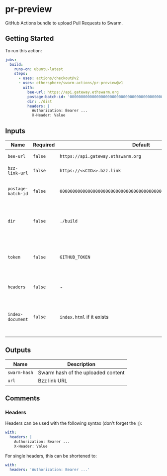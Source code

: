 # pr-preview

GitHub Actions bundle to upload Pull Requests to Swarm.

## Getting Started

To run this action:

```yaml
jobs:
  build:
    runs-on: ubuntu-latest
    steps:
      - uses: actions/checkout@v2
      - uses: ethersphere/swarm-actions/pr-preview@v1
        with:
          bee-url: https://api.gateway.ethswarm.org
          postage-batch-id: '0000000000000000000000000000000000000000000000000000000000000000'
          dir: ./dist
          headers: |
            Authorization: Bearer ...
            X-Header: Value
```

## Inputs

| Name               | Required | Default                                                            | Description                                                              |
| ------------------ | -------- | ------------------------------------------------------------------ | ------------------------------------------------------------------------ |
| `bee-url`          | `false`  | `https://api.gateway.ethswarm.org`                                 | URL of Bee node                                                          |
| `bzz-link-url`     | `false`  | `https://<<CID>>.bzz.link`                                         | URL of for Bzz.link                                                      |
| `postage-batch-id` | `false`  | `0000000000000000000000000000000000000000000000000000000000000000` | Batch ID of Postage Stamp that will be used for upload                   |
| `dir`              | `false`  | `./build`                                                          | Path to build directory that should be uploaded. Default: ./build        |
| `token`            | `false`  | `GITHUB_TOKEN`                                                     | Token to be used for creating the PR comment. Default: GITHUB_TOKEN      |
| `headers`          | `false`  | -                                                                  | Headers used for the HTTP call to bee                                    |
| `index-document`   | `false`  | `index.html` if it exists                                          | Default file to be returned when the root hash of collection is accessed |

## Outputs

| Name         | Description                        |
| ------------ | ---------------------------------- |
| `swarm-hash` | Swarm hash of the uploaded content |
| `url`        | Bzz link URL                       |

## Comments

### Headers

Headers can be used with the following syntax (don't forget the `|`):

```yaml
with:
  headers: |
    Authorization: Bearer ...
    X-Header: Value
```

For single headers, this can be shortened to:

```yaml
with:
  headers: 'Authorization: Bearer ...'
```
